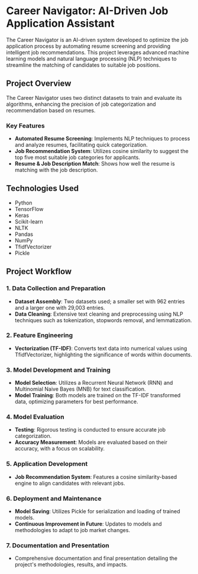 # Career Navigator: AI-Driven Job Application Assistant

The Career Navigator is an AI-driven system developed to optimize the job application process by automating resume screening and providing intelligent job recommendations. This project leverages advanced machine learning models and natural language processing (NLP) techniques to streamline the matching of candidates to suitable job positions.

## Project Overview

The Career Navigator uses two distinct datasets to train and evaluate its algorithms, enhancing the precision of job categorization and recommendation based on resumes.

### Key Features

- **Automated Resume Screening**: Implements NLP techniques to process and analyze resumes, facilitating quick categorization.
- **Job Recommendation System**: Utilizes cosine similarity to suggest the top five most suitable job categories for applicants.
- **Resume & Job Description Match**: Shows how well the resume is matching with the job description.

## Technologies Used

- Python
- TensorFlow
- Keras
- Scikit-learn
- NLTK
- Pandas
- NumPy
- TfidfVectorizer
- Pickle

## Project Workflow

### 1. Data Collection and Preparation

- **Dataset Assembly**: Two datasets used; a smaller set with 962 entries and a larger one with 29,003 entries.
- **Data Cleaning**: Extensive text cleaning and preprocessing using NLP techniques such as tokenization, stopwords removal, and lemmatization.

### 2. Feature Engineering

- **Vectorization (TF-IDF)**: Converts text data into numerical values using TfidfVectorizer, highlighting the significance of words within documents.

### 3. Model Development and Training

- **Model Selection**: Utilizes a Recurrent Neural Network (RNN) and Multinomial Naive Bayes (MNB) for text classification.
- **Model Training**: Both models are trained on the TF-IDF transformed data, optimizing parameters for best performance.

### 4. Model Evaluation

- **Testing**: Rigorous testing is conducted to ensure accurate job categorization.
- **Accuracy Measurement**: Models are evaluated based on their accuracy, with a focus on scalability.

### 5. Application Development

- **Job Recommendation System**: Features a cosine similarity-based engine to align candidates with relevant jobs.

### 6. Deployment and Maintenance

- **Model Saving**: Utilizes Pickle for serialization and loading of trained models.
- **Continuous Improvement in Future**: Updates to models and methodologies to adapt to job market changes.

### 7. Documentation and Presentation

- Comprehensive documentation and final presentation detailing the project's methodologies, results, and impacts.
